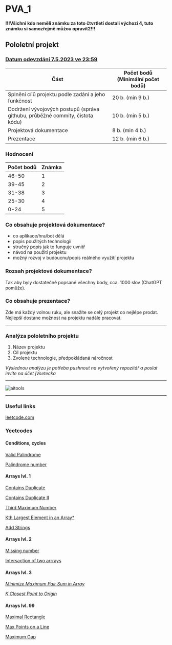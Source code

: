 # PVA_1

**!!!Všichni kdo neměli známku za toto čtvrtletí dostali výchozí 4, tuto známku si samozřejmě můžou opravit2!!!**

## Pololetní projekt 
### [Datum odevzdání 7.5.2023 ve 23:59](https://jvsetecka.github.io/PVA_1/countdown.html)

| Část | Počet bodů (Minimální počet bodů) |
|--|--|
| Splnění cílů projektu podle zadání a jeho funkčnost | 20 b. (min 9 b.) |
| Dodržení vývojových postupů (správa githubu, průběžné commity, čistota kódu) | 10 b. (min 5 b.) |
| Projektová dokumentace |  8 b. (min 4 b.)  |
| Prezentace | 12 b. (min 6 b.)  |

### Hodnocení

| Počet bodů | Známka |
|--|--|
| 46-50 | 1 |
| 39-45 | 2 |
| 31-38 | 3 |
| 25-30 | 4 |
| 0-24 | 5 |

### Co obsahuje projektová dokumentace?
- co aplikace/hra/bot dělá
- popis použitých technologií
- stručný popis jak to funguje uvnitř
- návod na použití projektu
- možný rozvoj v budoucnu/popis reálného využití projektu

### Rozsah projektové dokumentace?
Tak aby byly dostatečně popsané všechny body, cca. 1000 slov (ChatGPT pomůže).

### Co obsahuje prezentace?
Zde má každý volnou ruku, ale snažíte se celý projekt co nejlépe prodat. Nejlepší dostane možnost na projektu nadále pracovat.

-------------------------------------

### Analýza pololetního projektu
1. Název projektu
2. Cíl projektu
3. Zvolené technologie, předpokládaná náročnost

*Výslednou analýzu je potřeba pushnout na vytvořený repozitář a poslat invite na účet jVsetecka*

-------------------------------------

![aitools](https://user-images.githubusercontent.com/43730879/228447948-05e7b9a9-1886-4e63-965d-ea0510375a2b.jpeg)

-------------------------------------

### Useful links
[leetcode.com](https://leetcode.com/)

### Yeetcodes
#### Conditions, cycles
[Valid Palindrome](https://leetcode.com/problems/valid-palindrome/)

[Palindrome number](https://leetcode.com/problems/palindrome-number/)

#### Arrays lvl. 1

[Contains Duplicate](https://leetcode.com/problems/contains-duplicate/)

[Contains Duplicate II](https://leetcode.com/problems/contains-duplicate-ii/)

[Third Maximum Number](https://leetcode.com/problems/third-maximum-number/)

[Kth Largest Element in an Array*](https://leetcode.com/problems/kth-largest-element-in-an-array/description/)

[Add Strings](https://leetcode.com/problems/add-strings/description//)

#### Arrays lvl. 2

[Missing number](https://leetcode.com/problems/missing-number/)

[Intersaction of two arrrays](https://leetcode.com/problems/intersection-of-two-arrays/)

#### Arrays lvl. 3

[*Minimize Maximum Pair Sum in Array*](https://leetcode.com/problems/minimize-maximum-pair-sum-in-array/)

[*K Closest Point to Origin*](https://leetcode.com/problems/k-closest-points-to-origin/)

#### Arrays lvl. 99

[Maximal Rectangle](https://leetcode.com/problems/maximal-rectangle/)

[Max Points on a Line](https://leetcode.com/problems/max-points-on-a-line/)

[Maximum Gap](https://leetcode.com/problems/maximum-gap/)
